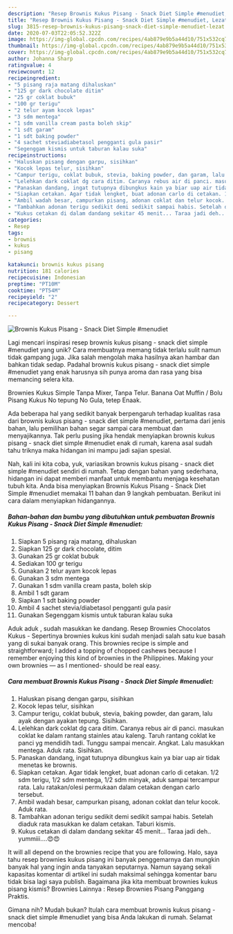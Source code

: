 ```yaml
---
description: "Resep Brownis Kukus Pisang - Snack Diet Simple #menudiet, Lezat"
title: "Resep Brownis Kukus Pisang - Snack Diet Simple #menudiet, Lezat"
slug: 3815-resep-brownis-kukus-pisang-snack-diet-simple-menudiet-lezat
date: 2020-07-03T22:05:52.322Z
image: https://img-global.cpcdn.com/recipes/4ab879e9b5a44d10/751x532cq70/brownis-kukus-pisang-snack-diet-simple-menudiet-foto-resep-utama.jpg
thumbnail: https://img-global.cpcdn.com/recipes/4ab879e9b5a44d10/751x532cq70/brownis-kukus-pisang-snack-diet-simple-menudiet-foto-resep-utama.jpg
cover: https://img-global.cpcdn.com/recipes/4ab879e9b5a44d10/751x532cq70/brownis-kukus-pisang-snack-diet-simple-menudiet-foto-resep-utama.jpg
author: Johanna Sharp
ratingvalue: 4
reviewcount: 12
recipeingredient:
- "5 pisang raja matang dihaluskan"
- "125 gr dark chocolate ditim"
- "25 gr coklat bubuk"
- "100 gr terigu"
- "2 telur ayam kocok lepas"
- "3 sdm mentega"
- "1 sdm vanilla cream pasta boleh skip"
- "1 sdt garam"
- "1 sdt baking powder"
- "4 sachet steviadiabetasol pengganti gula pasir"
- "Segenggam kismis untuk taburan kalau suka"
recipeinstructions:
- "Haluskan pisang dengan garpu, sisihkan"
- "Kocok lepas telur, sisihkan"
- "Campur terigu, coklat bubuk, stevia, baking powder, dan garam, lalu ayak dengan ayakan tepung. Sisihkan."
- "Lelehkan dark coklat dg cara ditim. Caranya rebus air di panci. masukan coklat ke dalam rantang stainles atau kaleng. Taruh rantang coklat ke panci yg mendidih tadi. Tunggu sampai mencair. Angkat. Lalu masukkan mentega. Aduk rata. Sisihkan."
- "Panaskan dandang, ingat tutupnya dibungkus kain ya biar uap air tidak menetas ke brownis."
- "Siapkan cetakan. Agar tidak lengket, buat adonan carlo di cetakan. 1/2 sdm terigu, 1/2 sdm mentega, 1/2 sdm minyak, aduk sampai tercampur rata. Lalu ratakan/olesi permukaan dalam cetakan dengan carlo tersebut."
- "Ambil wadah besar, campurkan pisang, adonan coklat dan telur kocok. Aduk rata."
- "Tambahkan adonan terigu sedikit demi sedikit sampai habis. Setelah diaduk rata masukkan ke dalam cetakan. Taburi kismis."
- "Kukus cetakan di dalam dandang sekitar 45 menit... Taraa jadi deh.. yummiii....😍😍"
categories:
- Resep
tags:
- brownis
- kukus
- pisang

katakunci: brownis kukus pisang 
nutrition: 181 calories
recipecuisine: Indonesian
preptime: "PT10M"
cooktime: "PT54M"
recipeyield: "2"
recipecategory: Dessert

---
```



![Brownis Kukus Pisang - Snack Diet Simple #menudiet](https://img-global.cpcdn.com/recipes/4ab879e9b5a44d10/751x532cq70/brownis-kukus-pisang-snack-diet-simple-menudiet-foto-resep-utama.jpg)

Lagi mencari inspirasi resep brownis kukus pisang - snack diet simple #menudiet yang unik? Cara membuatnya memang tidak terlalu sulit namun tidak gampang juga. Jika salah mengolah maka hasilnya akan hambar dan bahkan tidak sedap. Padahal brownis kukus pisang - snack diet simple #menudiet yang enak harusnya sih punya aroma dan rasa yang bisa memancing selera kita.

Brownies Kukus Simple Tanpa Mixer, Tanpa Telur. Banana Oat Muffin / Bolu Pisang Kukus No tepung No Gula, tetep Enaak.

Ada beberapa hal yang sedikit banyak berpengaruh terhadap kualitas rasa dari brownis kukus pisang - snack diet simple #menudiet, pertama dari jenis bahan, lalu pemilihan bahan segar sampai cara membuat dan menyajikannya. Tak perlu pusing jika hendak menyiapkan brownis kukus pisang - snack diet simple #menudiet enak di rumah, karena asal sudah tahu triknya maka hidangan ini mampu jadi sajian spesial.


Nah, kali ini kita coba, yuk, variasikan brownis kukus pisang - snack diet simple #menudiet sendiri di rumah. Tetap dengan bahan yang sederhana, hidangan ini dapat memberi manfaat untuk membantu menjaga kesehatan tubuh kita. Anda bisa menyiapkan Brownis Kukus Pisang - Snack Diet Simple #menudiet memakai 11 bahan dan 9 langkah pembuatan. Berikut ini cara dalam menyiapkan hidangannya.

<!--inarticleads1-->

##### Bahan-bahan dan bumbu yang dibutuhkan untuk pembuatan Brownis Kukus Pisang - Snack Diet Simple #menudiet:

1. Siapkan 5 pisang raja matang, dihaluskan
1. Siapkan 125 gr dark chocolate, ditim
1. Gunakan 25 gr coklat bubuk
1. Sediakan 100 gr terigu
1. Gunakan 2 telur ayam kocok lepas
1. Gunakan 3 sdm mentega
1. Gunakan 1 sdm vanilla cream pasta, boleh skip
1. Ambil 1 sdt garam
1. Siapkan 1 sdt baking powder
1. Ambil 4 sachet stevia/diabetasol pengganti gula pasir
1. Gunakan Segenggam kismis untuk taburan kalau suka


Aduk aduk , sudah masukkan ke dandang. Resep Brownies Chocolatos Kukus - Sepertinya brownies kukus kini sudah menjadi salah satu kue basah yang di sukai banyak orang. This brownies recipe is simple and straightforward; I added a topping of chopped cashews because I remember enjoying this kind of brownies in the Philippines. Making your own brownies — as I mentioned- should be real easy. 

<!--inarticleads2-->

##### Cara membuat Brownis Kukus Pisang - Snack Diet Simple #menudiet:

1. Haluskan pisang dengan garpu, sisihkan
1. Kocok lepas telur, sisihkan
1. Campur terigu, coklat bubuk, stevia, baking powder, dan garam, lalu ayak dengan ayakan tepung. Sisihkan.
1. Lelehkan dark coklat dg cara ditim. Caranya rebus air di panci. masukan coklat ke dalam rantang stainles atau kaleng. Taruh rantang coklat ke panci yg mendidih tadi. Tunggu sampai mencair. Angkat. Lalu masukkan mentega. Aduk rata. Sisihkan.
1. Panaskan dandang, ingat tutupnya dibungkus kain ya biar uap air tidak menetas ke brownis.
1. Siapkan cetakan. Agar tidak lengket, buat adonan carlo di cetakan. 1/2 sdm terigu, 1/2 sdm mentega, 1/2 sdm minyak, aduk sampai tercampur rata. Lalu ratakan/olesi permukaan dalam cetakan dengan carlo tersebut.
1. Ambil wadah besar, campurkan pisang, adonan coklat dan telur kocok. Aduk rata.
1. Tambahkan adonan terigu sedikit demi sedikit sampai habis. Setelah diaduk rata masukkan ke dalam cetakan. Taburi kismis.
1. Kukus cetakan di dalam dandang sekitar 45 menit... Taraa jadi deh.. yummiii....😍😍


It will all depend on the brownies recipe that you are following. Halo, saya tahu resep brownies kukus pisang ini banyak penggemarnya dan mungkin banyak hal yang ingin anda tanyakan seputarnya. Namun sayang sekali kapasitas komentar di artikel ini sudah maksimal sehingga komentar baru tidak bisa lagi saya publish. Bagaimana jika kita membuat brownies kukus pisang kismis? Brownies Lainnya : Resep Brownies Pisang Panggang Praktis. 

Gimana nih? Mudah bukan? Itulah cara membuat brownis kukus pisang - snack diet simple #menudiet yang bisa Anda lakukan di rumah. Selamat mencoba!
